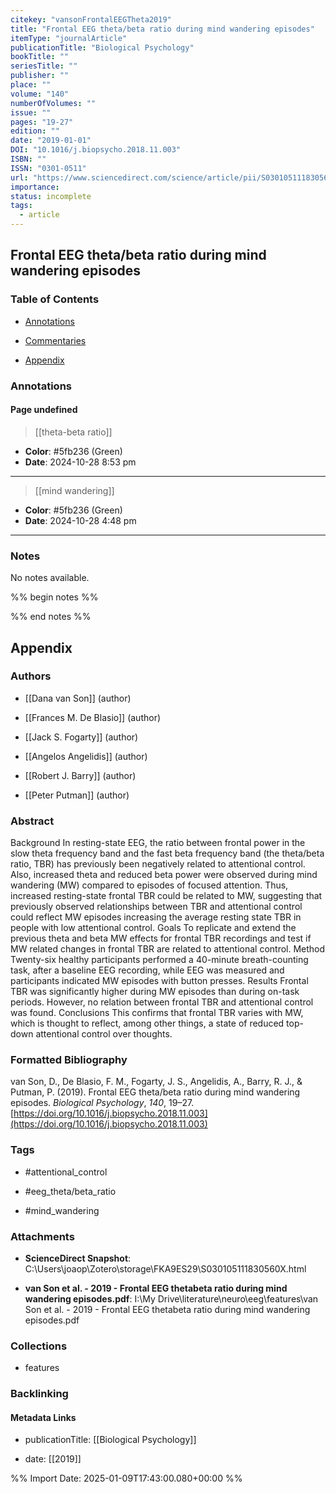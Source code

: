 ```yaml
---
citekey: "vansonFrontalEEGTheta2019"
title: "Frontal EEG theta/beta ratio during mind wandering episodes"
itemType: "journalArticle"
publicationTitle: "Biological Psychology"
bookTitle: ""
seriesTitle: ""
publisher: ""
place: ""
volume: "140"
numberOfVolumes: ""
issue: ""
pages: "19-27"
edition: ""
date: "2019-01-01"
DOI: "10.1016/j.biopsycho.2018.11.003"
ISBN: ""
ISSN: "0301-0511"
url: "https://www.sciencedirect.com/science/article/pii/S030105111830560X"
importance: 
status: incomplete
tags:
  - article
---
```


## Frontal EEG theta/beta ratio during mind wandering episodes

### Table of Contents

- [Annotations](#annotations)

+ [Commentaries](#commentaries)

- [Appendix](#appendix)

### Annotations




#### Page undefined








> [[theta-beta ratio]]





- **Color**: #5fb236 (Green)
- **Date**: 2024-10-28 8:53 pm

---








> [[mind  wandering]]





- **Color**: #5fb236 (Green)
- **Date**: 2024-10-28 4:48 pm

---





### Notes


No notes available.


%% begin notes %%

<!-- Write your personal notes here -->

%% end notes %%

## Appendix

### Authors


- [[Dana van Son]] (author)

- [[Frances M. De Blasio]] (author)

- [[Jack S. Fogarty]] (author)

- [[Angelos Angelidis]] (author)

- [[Robert J. Barry]] (author)

- [[Peter Putman]] (author)



### Abstract

Background
In resting-state EEG, the ratio between frontal power in the slow theta frequency band and the fast beta frequency band (the theta/beta ratio, TBR) has previously been negatively related to attentional control. Also, increased theta and reduced beta power were observed during mind wandering (MW) compared to episodes of focused attention. Thus, increased resting-state frontal TBR could be related to MW, suggesting that previously observed relationships between TBR and attentional control could reflect MW episodes increasing the average resting state TBR in people with low attentional control.
Goals
To replicate and extend the previous theta and beta MW effects for frontal TBR recordings and test if MW related changes in frontal TBR are related to attentional control.
Method
Twenty-six healthy participants performed a 40-minute breath-counting task, after a baseline EEG recording, while EEG was measured and participants indicated MW episodes with button presses.
Results
Frontal TBR was significantly higher during MW episodes than during on-task periods. However, no relation between frontal TBR and attentional control was found.
Conclusions
This confirms that frontal TBR varies with MW, which is thought to reflect, among other things, a state of reduced top-down attentional control over thoughts.


### Formatted Bibliography

van Son, D., De Blasio, F. M., Fogarty, J. S., Angelidis, A., Barry, R. J., & Putman, P. (2019). Frontal EEG theta/beta ratio during mind wandering episodes. _Biological Psychology_, _140_, 19–27. [https://doi.org/10.1016/j.biopsycho.2018.11.003](https://doi.org/10.1016/j.biopsycho.2018.11.003)


### Tags


- #attentional_control

- #eeg_theta/beta_ratio

- #mind_wandering




### Attachments


- **ScienceDirect Snapshot**: C:\Users\joaop\Zotero\storage\FKA9ES29\S030105111830560X.html

- **van Son et al. - 2019 - Frontal EEG thetabeta ratio during mind wandering episodes.pdf**: I:\My Drive\literature\neuro\eeg\features\van Son et al. - 2019 - Frontal EEG thetabeta ratio during mind wandering episodes.pdf




### Collections


- features





### Backlinking


#### Metadata Links


- publicationTitle: [[Biological Psychology]]




- date: [[2019]]






%% Import Date: 2025-01-09T17:43:00.080+00:00 %%
